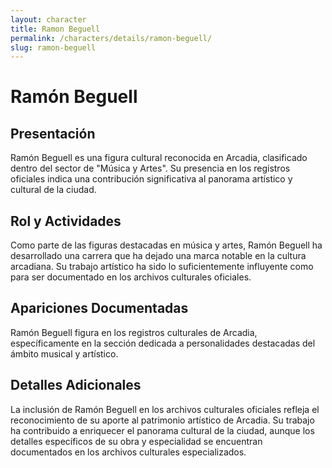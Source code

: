 ```yaml
---
layout: character
title: Ramon Beguell
permalink: /characters/details/ramon-beguell/
slug: ramon-beguell
---
```


# Ramón Beguell

## Presentación
Ramón Beguell es una figura cultural reconocida en Arcadia, clasificado dentro del sector de "Música y Artes". Su presencia en los registros oficiales indica una contribución significativa al panorama artístico y cultural de la ciudad.

## Rol y Actividades
Como parte de las figuras destacadas en música y artes, Ramón Beguell ha desarrollado una carrera que ha dejado una marca notable en la cultura arcadiana. Su trabajo artístico ha sido lo suficientemente influyente como para ser documentado en los archivos culturales oficiales.

## Apariciones Documentadas
Ramón Beguell figura en los registros culturales de Arcadia, específicamente en la sección dedicada a personalidades destacadas del ámbito musical y artístico.

## Detalles Adicionales
La inclusión de Ramón Beguell en los archivos culturales oficiales refleja el reconocimiento de su aporte al patrimonio artístico de Arcadia. Su trabajo ha contribuido a enriquecer el panorama cultural de la ciudad, aunque los detalles específicos de su obra y especialidad se encuentran documentados en los archivos culturales especializados.